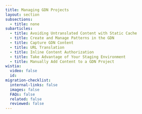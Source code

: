 ```yaml
---
title: Managing GDN Projects
layout: section
subsections:
  - title: none
subarticles:
  - title: Avoiding Untranslated Content with Static Cache
  - title: Create and Manage Patterns in the GDN
  - title: Capture GDN Content
  - title: URL Translation
  - title: Inline Content Authorization
  - title: Take Advantage of Your Staging Environment
  - title: Manually Add Content to a GDN Project
wistia:
  video: false
  id:
migration-checklist:
  internal-links: false
  images: false
  FAQs: false
  related: false
  reviewed: false
---
```



